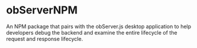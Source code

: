 # obServerNPM
An NPM package that pairs with the obServer.js desktop application to help developers debug the backend and examine the entire lifecycle of the request and response lifecycle.
